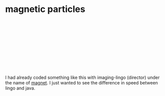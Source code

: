 <!--
  id: 22
  date: 2007-01-07
  modified: 2007-01-07
  slug: magnetic
  type: post
  excerpt: <p>I had already coded something like this with imaging-lingo (director) under the name of magnet. I just wanted to see the difference in speed between lingo and java.</p>
  categories: uncategorized
  tags: 
  inCv: 
  inPortfolio: 
  dateFrom: 
  dateTo: 
-->

# magnetic particles

<div style="width:520px;height:160px;overflow:hidden;"><applet code="fire03" archive="code/fire03.jar" style="width:520px;height:160px;"></applet></div>
<p>I had already coded something like this with imaging-lingo (director) under the name of <a href="javascript:Sjeiti.showIFrame('coderef.php?id=591', 400,400,'magnet')">magnet</a>. I just wanted to see the difference in speed between lingo and java.</p>
